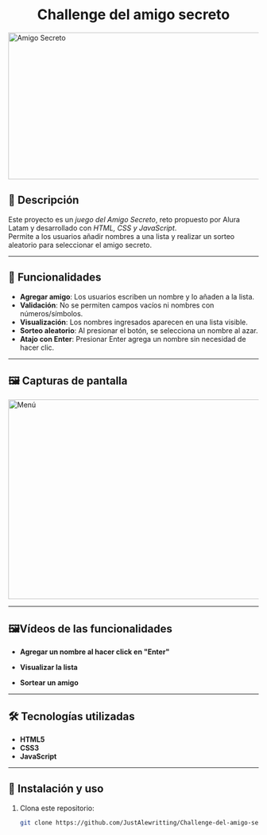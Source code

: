 <h1 align="center"> Challenge del amigo secreto </h1>

<img width="960" height="295" alt="Amigo Secreto" src="https://github.com/user-attachments/assets/e356f105-a67d-47d2-8b4f-bb633cfd3448" />


##     📖 Descripción
Este proyecto es un *juego del Amigo Secreto*, reto propuesto por Alura Latam y desarrollado con *HTML, CSS y JavaScript*.  
Permite a los usuarios añadir nombres a una lista y realizar un sorteo aleatorio para seleccionar el amigo secreto.

---

## 🚀 Funcionalidades
-  **Agregar amigo**: Los usuarios escriben un nombre y lo añaden a la lista.  
-  **Validación**: No se permiten campos vacíos ni nombres con números/símbolos.  
-  **Visualización**: Los nombres ingresados aparecen en una lista visible.  
-  **Sorteo aleatorio**: Al presionar el botón, se selecciona un nombre al azar.  
-  **Atajo con Enter**: Presionar Enter agrega un nombre sin necesidad de hacer clic.

---

## 🖼️ Capturas de pantalla

<img width="1311" height="401" alt="Menú" src="https://github.com/user-attachments/assets/003a99ae-8dea-4681-8d11-d57690a5615f" />

---


## 🖼️Vídeos de las funcionalidades
- **Agregar un nombre al hacer click en "Enter"**
  

- **Visualizar la lista**






- **Sortear un amigo**




---
## 🛠️ Tecnologías utilizadas
- **HTML5**  
- **CSS3**  
- **JavaScript**  

---

## 📌 Instalación y uso
1. Clona este repositorio:
   ```bash
   git clone https://github.com/JustAlewritting/Challenge-del-amigo-secretaso
